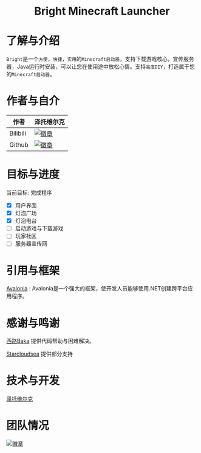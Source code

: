 <div align="Center">

# Bright Minecraft Launcher

</div>

# 了解与介绍

`Bright`是一个`方便`，`快捷`，`实用`的`Minecraft启动器`，支持下载游戏核心，宣传服务器，Java运行时安装，可以让您在使用途中放松心情。支持`高度DIY`，打造属于您的`Minecraft启动器`。

# 作者与自介

<div align="Left">
  
| 作者 | 泽托维尔克 |
| ---------- | -----------|
| Bilibili | <a href="https://space.bilibili.com/1403109864"><img src="https://img.shields.io/badge/泽托维尔克%E7%9A%84-Bilibili-brightgreen" alt="徽章"></a> |
| Github | <a href="https://github.com/SentientWaste"><img src="https://img.shields.io/badge/泽托维尔克%E7%9A%84-Github-brightgreen" alt="徽章"></a> |

</div>



# 目标与进度

当前目标: 完成程序

- [x] 用户界面
- [x] 灯泡广场
- [x] 灯泡电台
- [ ] 启动游戏与下载游戏
- [ ] 玩家社区
- [ ] 服务器宣传网

# 引用与框架

[Avalonia](https://docs.avaloniaui.net/zh-Hans/docs/next/welcome) : Avalonia是一个强大的框架，使开发人员能够使用.NET创建跨平台应用程序。

# 感谢与鸣谢

[西路Baka](https://space.bilibili.com/1098028524/)
提供代码帮助与困难解决。

[Starcloudsea](https://space.bilibili.com/2123349162/)
提供部分支持

# 技术与开发

[泽托维尔克](https://space.bilibili.com/1403109864)

# 团队情况

<a href="https://qm.qq.com/cgi-bin/qm/qr?k=3glCB1ODOtbm83YQWnut6EbKaEjxbySE&jump_from=webapi&authKey=V6TVJdLHvnDCI7yMYmxXcHY8o3yVMeST/HDDCr79t+qflbGqNAbtXK9Rsl2okPTA"><img src="https://img.shields.io/badge/团队%E7%9A%84-招人中-brightgreen" alt="徽章"></a>
